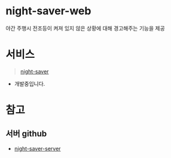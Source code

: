 # night-saver-web
야간 주행시 전조등이 켜져 있지 않은 상황에 대해 경고해주는 기능을 제공

# 서비스
> [night-saver](https://night-saver.sggnology.com)
- 개발중입니다.

# 참고

## 서버 github
- [night-saver-server](https://github.com/sggnology/night-saver)
